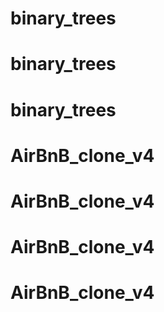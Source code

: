 # binary_trees
# binary_trees
# binary_trees
# AirBnB_clone_v4
# AirBnB_clone_v4
# AirBnB_clone_v4
# AirBnB_clone_v4
